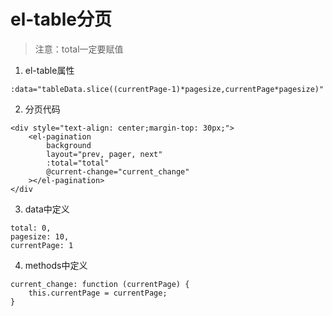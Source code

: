 # el-table分页

> 注意：total一定要赋值

1. el-table属性

```
:data="tableData.slice((currentPage-1)*pagesize,currentPage*pagesize)"
```

2. 分页代码

```
<div style="text-align: center;margin-top: 30px;">
	<el-pagination
		background
		layout="prev, pager, next"
		:total="total"
		@current-change="current_change"
	></el-pagination>
</div
```

3. data中定义

```
total: 0,
pagesize: 10,
currentPage: 1
```

4. methods中定义

```
current_change: function (currentPage) {
	this.currentPage = currentPage;
}
```

